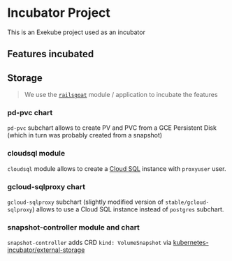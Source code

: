 # Incubator Project

This is an Exekube project used as an incubator

## Features incubated

## Storage

> We use the [`railsgoat`](https://github.com/ilyasotkov/incubator-project/tree/master/modules/railsgoat) module / application to incubate the features

### pd-pvc chart

`pd-pvc` subchart allows to create PV and PVC from a GCE Persistent Disk (which in turn was probably created from a snapshot)

### cloudsql module

`cloudsql` module allows to create a [Cloud SQL](https://cloud.google.com/sql/docs/postgres/) instance with `proxyuser` user.

### gcloud-sqlproxy chart

`gcloud-sqlproxy` subchart (slightly modified version of `stable/gcloud-sqlproxy`) allows to use a Cloud SQL instance instead of `postgres` subchart.

### snapshot-controller module and chart

`snapshot-controller` adds CRD `kind: VolumeSnapshot` via [kubernetes-incubator/external-storage](https://github.com/kubernetes-incubator/external-storage)
